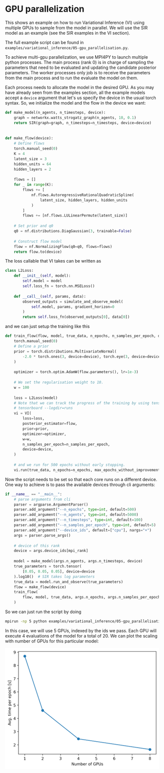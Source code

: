 # GPU parallelization

This shows an example on how to run Variational Inference (VI) using multiple GPUs to sample from the model in parallel. We will use the SIR model as an example (see the SIR examples in the VI section).

The full example script can be found in `examples/variational_inference/05-gpu_parallelisation.py`.

To achieve multi-gpu parallelization, we use MPI4PY to launch multiple python processes. The main process (rank 0) is in charge of sampling the parameters that need to be evaluated and updating the candidate posterior parameters. The worker processes only job is to receive the parameters from the main process and to run the evaluate the model on them.

Each process needs to allocate the model in the desired GPU. As you may have already seen from the examples section, all the example models accept a `device` argument that let's us specify the device in the usual torch syntax. So, we initialize the model and the flow in the device we want:

```python
def make_model(n_agents, n_timesteps, device):
    graph = networkx.watts_strogatz_graph(n_agents, 10, 0.1)
    return SIR(graph=graph, n_timesteps=n_timesteps, device=device)


def make_flow(device):
    # Define flows
    torch.manual_seed(0)
    K = 4
    latent_size = 3
    hidden_units = 64
    hidden_layers = 2

    flows = []
    for _ in range(K):
        flows += [
            nf.flows.AutoregressiveRationalQuadraticSpline(
                latent_size, hidden_layers, hidden_units
            )
        ]
        flows += [nf.flows.LULinearPermute(latent_size)]

    # Set prior and q0
    q0 = nf.distributions.DiagGaussian(3, trainable=False)

    # Construct flow model
    flow = nf.NormalizingFlow(q0=q0, flows=flows)
    return flow.to(device)
```

The loss callable that VI takes can be written as

```python
class L2Loss:
    def __init__(self, model):
        self.model = model
        self.loss_fn = torch.nn.MSELoss()

    def __call__(self, params, data):
        observed_outputs = simulate_and_observe_model(
            self.model, params, gradient_horizon=0
        )
        return self.loss_fn(observed_outputs[0], data[0])
```

and we can just setup the training like this

```python
def train_flow(flow, model, true_data, n_epochs, n_samples_per_epoch, device):
    torch.manual_seed(0)
    # Define a prior
    prior = torch.distributions.MultivariateNormal(
        -2.0 * torch.ones(3, device=device), torch.eye(3, device=device)
    )

    optimizer = torch.optim.AdamW(flow.parameters(), lr=1e-3)

    # We set the regularisation weight to 10.
    w = 100

    loss = L2Loss(model)
    # Note that we can track the progress of the training by using tensorboard.
    # tensorboard --logdir=runs
    vi = VI(
        loss=loss,
        posterior_estimator=flow,
        prior=prior,
        optimizer=optimizer,
        w=w,
        n_samples_per_epoch=n_samples_per_epoch,
        device=device,
    )

    # and we run for 500 epochs without early stopping.
    vi.run(true_data, n_epochs=n_epochs, max_epochs_without_improvement=np.inf)
```

Now the script needs to be set so that each core runs on a different device. One way to achieve is to pass the available devices through cli arguments:

```python
if __name__ == "__main__":
    # parse arguments from cli
    parser = argparse.ArgumentParser()
    parser.add_argument("--n_epochs", type=int, default=500)
    parser.add_argument("--n_agents", type=int, default=5000)
    parser.add_argument("--n_timesteps", type=int, default=100)
    parser.add_argument("--n_samples_per_epoch", type=int, default=5)
    parser.add_argument("--device_ids", default=["cpu"], nargs="+")
    args = parser.parse_args()

    # device of this rank
    device = args.device_ids[mpi_rank]

    model = make_model(args.n_agents, args.n_timesteps, device)
    true_parameters = torch.tensor(
        [0.05, 0.05, 0.05], device=device
    ).log10()  # SIR takes log parameters
    true_data = model.run_and_observe(true_parameters)
    flow = make_flow(device)
    train_flow(
        flow, model, true_data, args.n_epochs, args.n_samples_per_epoch, device=device
    )
```

So we can just run the script by doing

```bash
mpirun -np 5 python examples/variational_inference/05-gpu_parallelisation.py --device_ids cuda:0 cuda:1 cuda:2 cuda:3 cuda:4 --n_samples_per_epoch 20
```

In this case, we will use 5 GPUs, indexed by the ids we pass. Each GPU will execute 4 evaluations of the model for a total of 20. We can plot the scaling with number of GPUs for this particular model:

![](./gpu_scaling.png)